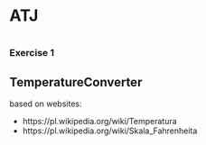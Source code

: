 

<h1>ATJ<h1>
<h3>Exercise 1<h3>
<h2>TemperatureConverter</h2>

based on websites:<br/> 
<ul><li>https://pl.wikipedia.org/wiki/Temperatura </li><li>https://pl.wikipedia.org/wiki/Skala_Fahrenheita </li></ul>

